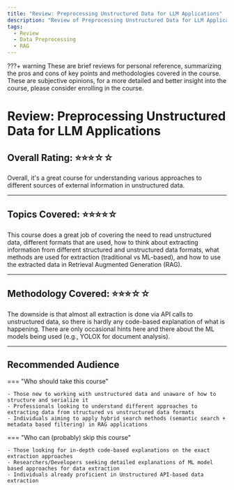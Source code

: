 ```yaml
---
title: "Review: Preprocessing Unstructured Data for LLM Applications"
description: "Review of Preprocessing Unstructured Data for LLM Applications course on DeepLearning.AI. Overall Rating: ⭐️⭐️⭐️☆☆"
tags:
  - Review
  - Data Preprocessing
  - RAG
---
```


???+ warning
    These are brief reviews for personal reference, summarizing the pros and cons of key points and methodologies covered in the course. These are subjective opinions, for a more detailed and better insight into the course, please consider enrolling in the course.

# Review: Preprocessing Unstructured Data for LLM Applications

## Overall Rating: ⭐️⭐️⭐️☆☆  

Overall, it's a great course for understanding various approaches to different sources of external information in unstructured data.

---

## Topics Covered: ⭐️⭐️⭐️⭐️☆

This course does a great job of covering the need to read unstructured data, different formats that are used, how to think about extracting information from different structured and unstructured data formats, what methods are used for extraction (traditional vs ML-based), and how to use the extracted data in Retrieval Augmented Generation (RAG).

---

## Methodology Covered: ⭐️⭐️⭐️☆☆

The downside is that almost all extraction is done via API calls to unstructured data, so there is hardly any code-based explanation of what is happening. There are only occasional hints here and there about the ML models being used (e.g., YOLOX for document analysis).

---

## Recommended Audience

=== "Who should take this course"

    - Those new to working with unstructured data and unaware of how to structure and serialize it
    - Professionals looking to understand different approaches to extracting data from structured vs unstructured data formats
    - Individuals aiming to apply hybrid search methods (semantic search + metadata based filtering) in RAG applications

=== "Who can (probably) skip this course"

    - Those looking for in-depth code-based explanations on the exact extraction approaches
    - Researchers/Developers seeking detailed explanations of ML model based approaches for data extraction
    - Individuals already proficient in Unstructured API-based data extraction